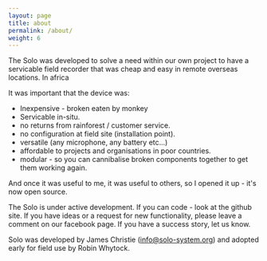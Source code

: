 ```yaml
---
layout: page
title: about
permalink: /about/
weight: 6
---
```



The Solo was developed to solve a need within our own project to have
a servicable field recorder that was cheap and easy in remote overseas
locations.  In africa

It was important that the device was:

* Inexpensive - broken eaten by monkey
* Servicable in-situ.
* no returns from rainforest / customer service.
* no configuration at field site (installation point).
* versatile (any microphone, any battery etc...)
* affordable to projects and organisations in poor countries.
* modular - so you can cannibalise broken components together to get them working again.

And once it was useful to me, it was useful to others, so I opened it
up - it's now open source.

The Solo is under active development.  If you can code - look at the
github site.  If you have ideas or a request for new functionality,
please leave a comment on our facebook page.  If you have a success
story, let us know.

Solo was developed by James Christie (info@solo-system.org) and
adopted early for field use by Robin Whytock.
